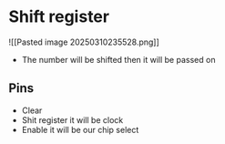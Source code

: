 # Shift register 

![[Pasted image 20250310235528.png]]

- The number will be shifted then it will be passed on 

## Pins 

- Clear 
- Shit register it will be clock 
- Enable it will be our chip select